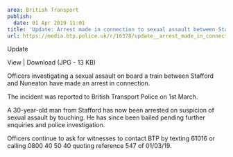 ```yaml
area: British Transport
publish:
  date: 01 Apr 2019 11:01
title: 'Update: Arrest made in connection to sexual assault between Stafford and Nuneaton'
url: https://media.btp.police.uk/r/16378/update__arrest_made_in_connection_to_sexual_assau
```

Update

View | Download (JPG - 13 KB)

Officers investigating a sexual assault on board a train between Stafford and Nuneaton have made an arrest in connection.

The incident was reported to British Transport Police on 1st March.

A 30-year-old man from Stafford has now been arrested on suspicion of sexual assault by touching. He has since been bailed pending further enquiries and police investigation.

Officers continue to ask for witnesses to contact BTP by texting 61016 or calling 0800 40 50 40 quoting reference 547 of 01/03/19.
